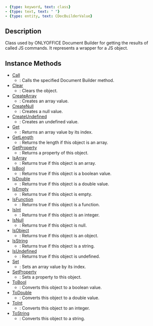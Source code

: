 ```yml signature
- {type: keyword, text: class}
- {type: text, text: " "}
- {type: entity, text: CDocBuilderValue}
```

## Description

Class used by ONLYOFFICE Document Builder for getting the results of called JS commands. It represents a wrapper for a JS object.

## Instance Methods

<references>

- [Call](Call.md)
  - : Calls the specified Document Builder method.
- [Clear](Clear.md)
  - : Clears the object.
- [CreateArray](CreateArray.md)
  - : Creates an array value.
- [CreateNull](CreateNull.md)
  - : Creates a null value.
- [CreateUndefined](CreateUndefined.md)
  - : Creates an undefined value.
- [Get](Get.md)
  - : Returns an array value by its index.
- [GetLength](GetLength.md)
  - : Returns the length if this object is an array.
- [GetProperty](GetProperty.md)
  - : Returns a property of this object.
- [IsArray](IsArray.md)
  - : Returns true if this object is an array.
- [IsBool](IsBool.md)
  - : Returns true if this object is a boolean value.
- [IsDouble](IsDouble.md)
  - : Returns true if this object is a double value.
- [IsEmpty](IsEmpty.md)
  - : Returns true if this object is empty.
- [IsFunction](IsFunction.md)
  - : Returns true if this object is a function.
- [IsInt](IsInt.md)
  - : Returns true if this object is an integer.
- [IsNull](IsNull.md)
  - : Returns true if this object is null.
- [IsObject](IsObject.md)
  - : Returns true if this object is an object.
- [IsString](IsString.md)
  - : Returns true if this object is a string.
- [IsUndefined](IsUndefined.md)
  - : Returns true if this object is undefined.
- [Set](Set.md)
  - : Sets an array value by its index.
- [SetProperty](SetProperty.md)
  - : Sets a property to this object.
- [ToBool](ToBool.md)
  - : Converts this object to a boolean value.
- [ToDouble](ToDouble.md)
  - : Converts this object to a double value.
- [ToInt](ToInt.md)
  - : Converts this object to an integer.
- [ToString](ToString.md)
  - : Converts this object to a string.

</references>
